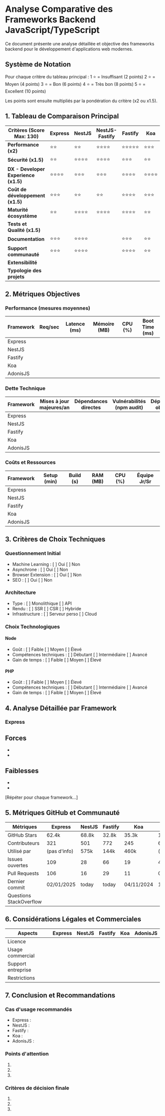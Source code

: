 # Analyse Comparative des Frameworks Backend JavaScript/TypeScript

Ce document présente une analyse détaillée et objective des frameworks backend pour le développement d'applications web modernes.

## Système de Notation

Pour chaque critère du tableau principal :
1 ⭐ = Insuffisant (2 points)
2 ⭐ = Moyen (4 points)
3 ⭐ = Bon (6 points)
4 ⭐ = Très bon (8 points)
5 ⭐ = Excellent (10 points)

Les points sont ensuite multipliés par la pondération du critère (x2 ou x1.5).

## 1. Tableau de Comparaison Principal

| Critères (Score Max: 130)            | Express  | NestJS   | NestJS-Fastify | Fastify    | Koa      | AdonisJS |
| ------------------------------------ | -------- | -------- | -------------- | ---------- | -------- | -------- |
| **Performance (x2)**                 | ⭐⭐     | ⭐⭐     | ⭐⭐⭐⭐       | ⭐⭐⭐⭐⭐ | ⭐⭐⭐   | ⭐⭐⭐   |
| **Sécurité (x1.5)**                  | ⭐⭐     | ⭐⭐⭐⭐ | ⭐⭐⭐⭐       | ⭐⭐⭐     | ⭐⭐     | ⭐⭐⭐⭐ |
| **DX - Developer Experience (x1.5)** | ⭐⭐⭐⭐ | ⭐⭐⭐   | ⭐⭐⭐         | ⭐⭐⭐⭐   | ⭐⭐⭐⭐ | ⭐⭐⭐⭐ |
| **Coût de développement (x1.5)**     | ⭐⭐⭐   | ⭐⭐     | ⭐⭐           | ⭐⭐⭐⭐   | ⭐⭐⭐   | ⭐⭐⭐⭐ |
| **Maturité écosystème**              | ⭐⭐     | ⭐⭐⭐⭐ | ⭐⭐⭐⭐       | ⭐⭐⭐⭐   | ⭐⭐     | ⭐⭐⭐   |
| **Tests et Qualité (x1.5)**          |          |          |                |            |          |          |
| **Documentation**                    | ⭐⭐⭐   | ⭐⭐⭐⭐ |                | ⭐⭐⭐     | ⭐⭐     | ⭐⭐⭐⭐ |
| **Support communauté**               | ⭐⭐⭐   | ⭐⭐⭐⭐ |                | ⭐⭐⭐⭐   | ⭐⭐     | ⭐⭐     |
| **Extensibilité**                    |          |          |                |            |          |          |
| **Typologie des projets**            |          |          |                |            |          |          |

## 2. Métriques Objectives

### Performance (mesures moyennes)
| Framework  | Req/sec | Latence (ms) | Mémoire (MB) | CPU (%) | Boot Time (ms) |
|-----------|---------|--------------|--------------|---------|----------------|
| Express   |         |              |              |         |                |
| NestJS    |         |              |              |         |                |
| Fastify   |         |              |              |         |                |
| Koa       |         |              |              |         |                |
| AdonisJS  |         |              |              |         |                |

### Dette Technique
| Framework  | Mises à jour majeures/an | Dépendances directes | Vulnérabilités (npm audit) | Dépendances obsolètes | Issues (ouvertes/total) | Issues bug/security |
|-----------|-------------------------|---------------------|--------------------------|---------------------|----------------------|-------------------|
| Express   |                         |                     |                          |                     |                      |                   |
| NestJS    |                         |                     |                          |                     |                      |                   |
| Fastify   |                         |                     |                          |                     |                      |                   |
| Koa       |                         |                     |                          |                     |                      |                   |
| AdonisJS  |                         |                     |                          |                     |                      |                   |

### Coûts et Ressources
| Framework  | Setup (min) | Build (s) | RAM (MB) | CPU (%) | Équipe Jr/Sr |
|-----------|-------------|-----------|-----------|----------|--------------|
| Express   |             |           |           |          |              |
| NestJS    |             |           |           |          |              |
| Fastify   |             |           |           |          |              |
| Koa       |             |           |           |          |              |
| AdonisJS  |             |           |           |          |              |

## 3. Critères de Choix Techniques

### Questionnement Initial
- Machine Learning : [ ] Oui [ ] Non
- Asynchrone : [ ] Oui [ ] Non
- Browser Extension : [ ] Oui [ ] Non
- SEO : [ ] Oui [ ] Non

### Architecture
- Type : [ ] Monolithique [ ] API
- Rendu : [ ] SSR [ ] CSR [ ] Hybride
- Infrastructure : [ ] Serveur perso [ ] Cloud

### Choix Technologiques

#### Node
- Goût : [ ] Faible [ ] Moyen [ ] Élevé
- Compétences techniques : [ ] Débutant [ ] Intermédiaire [ ] Avancé
- Gain de temps : [ ] Faible [ ] Moyen [ ] Élevé

#### PHP
- Goût : [ ] Faible [ ] Moyen [ ] Élevé
- Compétences techniques : [ ] Débutant [ ] Intermédiaire [ ] Avancé
- Gain de temps : [ ] Faible [ ] Moyen [ ] Élevé

## 4. Analyse Détaillée par Framework

### Express
**Forces**
- 

- 
- 

**Faiblesses**
- 
- 
- 

[Répéter pour chaque framework...]

## 5. Métriques GitHub et Communauté

| Métriques               | Express      | NestJS | Fastify | Koa        | AdonisJS     |
| ----------------------- | ------------ | ------ | ------- | ---------- | ------------ |
| GitHub Stars            | 62.4k        | 68.8k  | 32.8k   | 35.3k      | 17.2k        |
| Contributeurs           | 321          | 501    | 772     | 245        | 64           |
| Utilisé par             | (pas d'info) | 575k   | 144k    | 460k       | (pas d'info) |
| Issues ouvertes         | 109          | 28     | 66      | 19         | 4            |
| Pull Requests           | 106          | 16     | 29      | 11         | 0            |
| Dernier commit          | 02/01/2025   | today  | today   | 04/11/2024 | 15/12/2024   |
| Questions StackOverflow |              |        |         |            |              |

## 6. Considérations Légales et Commerciales

| Aspects                   | Express | NestJS | Fastify | Koa | AdonisJS |
|---------------------------|---------|---------|----------|-----|-----------|
| Licence                   |         |         |          |     |           |
| Usage commercial         |         |         |          |     |           |
| Support entreprise       |         |         |          |     |           |
| Restrictions             |         |         |          |     |           |

## 7. Conclusion et Recommandations

### Cas d'usage recommandés
- Express : 
- NestJS : 
- Fastify : 
- Koa : 
- AdonisJS : 

### Points d'attention
1. 
2. 
3. 

### Critères de décision finale
1. 
2. 
3. 
